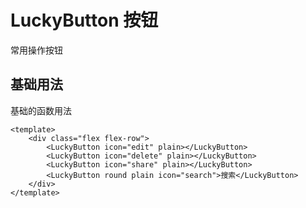 # LuckyButton 按钮
常用操作按钮

## 基础用法

基础的函数用法

<demo src="./BtnDemo.vue" title="" desc="使用`size`、`color`、`pain`、`round`属性来定义 LuckyButton 的样式"></demo>


```vue:demo
<template>
    <div class="flex flex-row">
        <LuckyButton icon="edit" plain></LuckyButton>
        <LuckyButton icon="delete" plain></LuckyButton>
        <LuckyButton icon="share" plain></LuckyButton>
        <LuckyButton round plain icon="search">搜索</LuckyButton>
    </div>
</template>
```